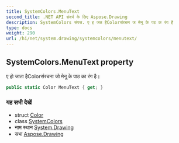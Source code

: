 ```yaml
---
title: SystemColors.MenuText
second_title: .NET API संदर्भ के लिए Aspose.Drawing
description: SystemColors संपत्त. ए ह जत हैColorसंरचन ज मेनू के पठ क रंग है
type: docs
weight: 290
url: /hi/net/system.drawing/systemcolors/menutext/
---
```

## SystemColors.MenuText property

ए हो जाता हैColorसंरचना जो मेनू के पाठ का रंग है।

```csharp
public static Color MenuText { get; }
```

### यह सभी देखें

* struct [Color](../../color/)
* class [SystemColors](../)
* नाम स्थान [System.Drawing](../../systemcolors/)
* सभा [Aspose.Drawing](../../../)


